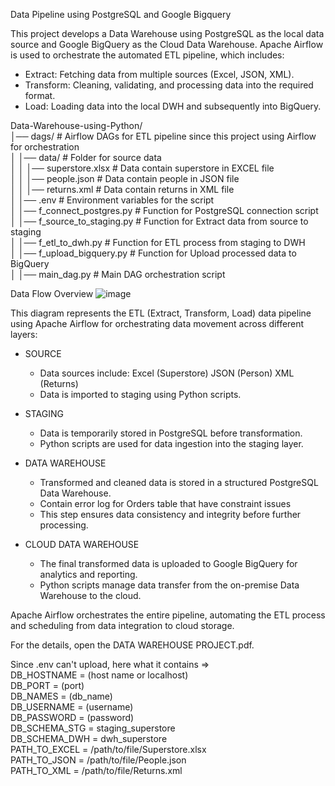 Data Pipeline using PostgreSQL and Google Bigquery  
  
This project develops a Data Warehouse using PostgreSQL as the local data source and Google BigQuery as the Cloud Data Warehouse. Apache Airflow is used to orchestrate the automated ETL pipeline, which includes:  
+ Extract: Fetching data from multiple sources (Excel, JSON, XML).  
+ Transform: Cleaning, validating, and processing data into the required format.  
+ Load: Loading data into the local DWH and subsequently into BigQuery.

Data-Warehouse-using-Python/  
│── dags/                          # Airflow DAGs for ETL pipeline since this project using Airflow for orchestration  
│   │── data/                        # Folder for source data  
│   │   │── superstore.xlsx          # Data contain superstore in EXCEL file  
│   │   │── people.json             # Data contain people in JSON file  
│   │   │── returns.xml             # Data contain returns in XML file  
│   │── .env                        # Environment variables for the script  
│   │── f_connect_postgres.py        # Function for PostgreSQL connection script  
│   │── f_source_to_staging.py       # Function for Extract data from source to staging  
│   │── f_etl_to_dwh.py              # Function for ETL process from staging to DWH  
│   │── f_upload_bigquery.py         # Function for Upload processed data to BigQuery  
│   │── main_dag.py                  # Main DAG orchestration script  

Data Flow Overview
![image](https://github.com/user-attachments/assets/d86d805d-928a-4545-9e22-f417b825105a)

This diagram represents the ETL (Extract, Transform, Load) data pipeline using Apache Airflow for orchestrating data movement across different layers:

+ SOURCE
    - Data sources include:
        Excel (Superstore)
        JSON (Person)
        XML (Returns)
    - Data is imported to staging using Python scripts.

+ STAGING
    - Data is temporarily stored in PostgreSQL before transformation.
    - Python scripts are used for data ingestion into the staging layer.

+ DATA WAREHOUSE
    - Transformed and cleaned data is stored in a structured PostgreSQL Data Warehouse.
    - Contain error log for Orders table that have constraint issues
    - This step ensures data consistency and integrity before further processing.

+ CLOUD DATA WAREHOUSE
    - The final transformed data is uploaded to Google BigQuery for analytics and reporting.
    - Python scripts manage data transfer from the on-premise Data Warehouse to the cloud.

Apache Airflow orchestrates the entire pipeline, automating the ETL process and scheduling from data integration to cloud storage.

For the details, open the DATA WAREHOUSE PROJECT.pdf.

Since .env can't upload, here what it contains =>  
DB_HOSTNAME = (host name or localhost)  
DB_PORT = (port)  
DB_NAMES = (db_name)  
DB_USERNAME = (username)  
DB_PASSWORD = (password)  
DB_SCHEMA_STG = staging_superstore  
DB_SCHEMA_DWH = dwh_superstore  
PATH_TO_EXCEL = /path/to/file/Superstore.xlsx  
PATH_TO_JSON = /path/to/file/People.json  
PATH_TO_XML = /path/to/file/Returns.xml  
